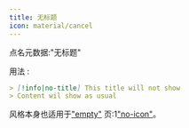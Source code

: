 ```yaml
---
title: 无标题
icon: material/cancel
---
```


点名元数据:"无标题"

用法 :

```md
> [!info|no-title] This title will not show
> Content wil show as usual
```

风格本身也适用于["empty"](../combined-styling/page-1.md)
页:1["no-icon"](../icon-styling/page-1.md)。

